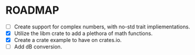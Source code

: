 # ROADMAP

- [ ] Create support for complex numbers, with no-std trait impliementations.
- [x] Utilize the libm crate to add a plethora of math functions.
- [x] Create a crate example to have on crates.io.
- [ ] Add dB conversion.
